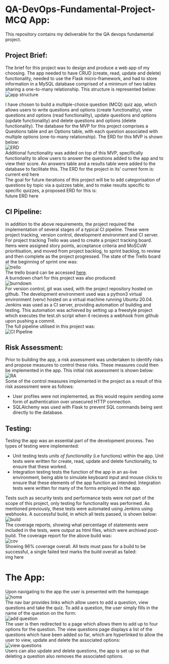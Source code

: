 # QA-DevOps-Fundamental-Project- MCQ App:  
This repository contains my deliverable for the QA devops fundamental project.  

## Project Brief:  
The brief for this project was to design and produce a web app of my choosing. The app needed to have CRUD (create, read, update and delete) functionality, needed to use the Flask micro-framework, and had to store information in a MySQL database comprised of a minimum of two tables sharing a one-to-many relationship. This structure is represented below:  
![app structure](https://github.com/agray998/QA-DevOps-Fundamental-Project/blob/main/figures/app%20diagram%20(1).png)  

I have chosen to build a multiple-choice question (MCQ) quiz app, which allows users to write questions and options (create functionality), view questions and options (read functionality), update questions and options (update functionality) and delete questions and options (delete functionality). The database for the MVP for this project comprises a Questions table and an Options table, with each question associated with multiple options (one-to-many relationship). The ERD for this MVP is shown below:  
![ERD](https://github.com/agray998/QA-DevOps-Fundamental-Project/blob/main/figures/ProjectMVPERD.png)  
Additional functionality was added on top of this MVP, specifically functionality to allow users to answer the questions added to the app and to view their score. An answers table and a results table were added to the database to facilitate this. The ERD for the project in its' current form is:  
current erd here  
The goal for future iterations of this project will be to add categorisation of questions by topic via a quizzes table, and to make results specific to specific quizzes, a proposed ERD for this is:  
future ERD here  

## CI Pipeline:  
In addition to the above requirements, the project required the implementation of several stages of a typical CI pipeline. These were project tracking, version control, development environment and CI server. For project tracking Trello was used to create a project tracking board. Items were assigned story points, acceptance criteria and MoSCoW prioritisation, and moved from project backlog, to sprint backlog, to review and then complete as the project progressed. The state of the Trello board at the beginning of sprint one was:  
![trello](https://github.com/agray998/QA-DevOps-Fundamental-Project/blob/main/figures/trelloboard.png)  
The trello board can be accessed [here](https://trello.com/b/KMCaNgMA/fundamental-project).  
A burndown chart for this project was also produced:  
![burndown](https://github.com/agray998/QA-DevOps-Fundamental-Project/blob/main/figures/burndown.png)  
For version control, git was used, with the project repository hosted on github. The development environment used was a python3 virtual environment (venv) hosted on a virtual machine running Ubuntu 20.04.  
Jenkins was used as a CI server, providing automation of building and testing. This automation was achieved by setting up a freestyle project which executes the test.sh script when it recieves a webhook from github upon pushing a commit.  
The full pipeline utilised in this project was:  
![CI Pipeline](https://github.com/agray998/QA-DevOps-Fundamental-Project/blob/main/figures/projCI.png)  

## Risk Assessment:
Prior to building the app, a risk assessment was undertaken to identify risks and propose measures to control these risks. These measures could then be implemented in the app. This initial risk assessment is shown below:   
![RA](https://github.com/agray998/QA-DevOps-Fundamental-Project/blob/main/figures/project%20RA.png)  
Some of the control measures implemented in the project as a result of this risk assessment were as follows:  
* User profiles were not implemented, as this would require sending some form of authentication over unsecured HTTP connection.  
* SQLAlchemy was used with Flask to prevent SQL commands being sent directly to the database.  

## Testing:  
Testing the app was an essential part of the development process. Two types of testing were implemented:  
* Unit testing tests _units of functionality_ (i.e functions) within the app. Unit tests were written for create, read, update and delete functionality, to ensure that these worked.
* Integration testing tests the function of the app in an as-live environment, being able to simulate keyboard input and mouse clicks to ensure that these elements of the app function as intended. Integration tests were written for many of the forms employed in the app.  

Tests such as security tests and performance tests were not part of the scope of this project, only testing for functionality was performed. As mentioned previously, these tests were automated using Jenkins using webhooks. A successful build, in which all tests passed, is shown below:  
![build](https://github.com/agray998/QA-DevOps-Fundamental-Project/blob/main/figures/tests%20run%2016-05.png)  
The coverage reports, showing what percentage of statements were included in the tests, were output as html files, which were archived post-build. The coverage report for the above build was:  
![cov](https://github.com/agray998/QA-DevOps-Fundamental-Project/blob/main/figures/covreport%2016-05.png)  
Showing 96% coverage overall. All tests must pass for a build to be successful, a single failed test marks the build overall as failed:  
img here  

# The App:  
Upon navigating to the app the user is presented with the homepage:  
![home](https://github.com/agray998/QA-DevOps-Fundamental-Project/blob/main/figures/homepage.png)  
The nav bar provides links which allow users to add a question, view questions and take the quiz. To add a question, the user simply fills in the name of the question on the form:  
![add question](https://github.com/agray998/QA-DevOps-Fundamental-Project/blob/main/figures/addq.png)  
The user is then redirected to a page which allows them to add up to four options for the question. The view questions page displays a list of the questions which have been added so far, which are hyperlinked to allow the user to view, update and delete the associated options:  
![view questions](https://github.com/agray998/QA-DevOps-Fundamental-Project/blob/main/figures/viewqs.png)  
Users can also update and delete questions, the app is set up so that deleting a question also removes the associated options. 
